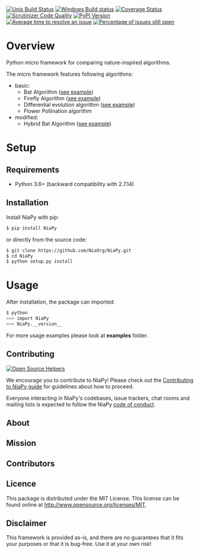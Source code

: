 [![Unix Build Status](https://img.shields.io/travis/NiaOrg/NiaPy/master.svg)](https://travis-ci.org/NiaOrg/NiaPy)
[![Windows Build status](https://ci.appveyor.com/api/projects/status/l5c0rp04mp04mbtq?svg=true)](https://ci.appveyor.com/project/GregaVrbancic/niapy)
[![Coverage Status](https://img.shields.io/coveralls/NiaOrg/NiaPy/master.svg)](https://coveralls.io/r/NiaOrg/NiaPy) [![Scrutinizer Code Quality](https://img.shields.io/scrutinizer/g/NiaOrg/NiaPy.svg)](https://scrutinizer-ci.com/g/NiaOrg/NiaPy/?branch=master)
[![PyPI Version](https://img.shields.io/pypi/v/NiaPy.svg)](https://pypi.python.org/pypi/NiaPy)
[![Average time to resolve an issue](http://isitmaintained.com/badge/resolution/NiaOrg/NiaPy.svg)](http://isitmaintained.com/project/NiaOrg/NiaPy "Average time to resolve an issue")
[![Percentage of issues still open](http://isitmaintained.com/badge/open/NiaOrg/NiaPy.svg)](http://isitmaintained.com/project/NiaOrg/NiaPy "Percentage of issues still open")

# Overview

Python micro framework for comparing nature-inspired algorithms.

The micro framework features following algorithms:

- basic:
  - Bat Algorithm ([see example](examples/run_ba.py))
  - Firefly Algorithm ([see example](examples/run_fa.py))
  - Differential evolution algorithm ([see example](examples/run_de.py))
  - Flower Pollination algorithm
- modified:
  - Hybrid Bat Algorithm ([see example](examples/run_hba.py))

# Setup

## Requirements

* Python 3.6+ (backward compatibility with 2.7.14)

## Installation

Install NiaPy with pip:

```sh
$ pip install NiaPy
```

or directly from the source code:

```sh
$ git clone https://github.com/NiaOrg/NiaPy.git
$ cd NiaPy
$ python setup.py install
```

# Usage

After installation, the package can imported:

```sh
$ python
>>> import NiaPy
>>> NiaPy.__version__
```

For more usage examples please look at **examples** folder.

## Contributing

[![Open Source Helpers](https://www.codetriage.com/niaorg/niapy/badges/users.svg)](https://www.codetriage.com/niaorg/niapy)

We encourage you to contribute to NiaPy! Please check out the [Contributing to NiaPy guide](CONTRIBUTING.md) for guidelines about how to proceed.

Everyone interacting in NiaPy's codebases, issue trackers, chat rooms and mailing lists is expected to follow the NiaPy [code of conduct](CODE_OF_CONDUCT.md).

## About 

## Mission

## Contributors

## Licence
This package is distributed under the MIT License. This license can be found online at http://www.opensource.org/licenses/MIT.

## Disclaimer
This framework is provided as-is, and there are no guarantees that it fits your purposes or that it is bug-free. Use it at your own risk!

